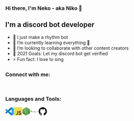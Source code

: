 ### Hi there, I'm Neko - aka Niko 👋 

## I'm a discord bot developer

- 🔭 I just make a rhythm bot
- 🌱 I’m currently learning everything 🤣
- 👯 I’m looking to collaborate with other content creators
- 🥅 2021 Goals: Let my discord bot get verified
- ⚡ Fun fact: I love to sing

### Connect with me:


<br />

### Languages and Tools:

[<img align="left" alt="Visual Studio Code" width="26px" src="https://raw.githubusercontent.com/github/explore/80688e429a7d4ef2fca1e82350fe8e3517d3494d/topics/visual-studio-code/visual-studio-code.png" />][vsc]
[<img align="left" alt="JavaScript" width="26px" src="https://raw.githubusercontent.com/github/explore/80688e429a7d4ef2fca1e82350fe8e3517d3494d/topics/javascript/javascript.png" />][js]
[<img align="left" alt="Node.js" width="26px" src="https://raw.githubusercontent.com/github/explore/80688e429a7d4ef2fca1e82350fe8e3517d3494d/topics/nodejs/nodejs.png" />][node]
[<img align="left" alt="MongoDB" width="26px" src="https://raw.githubusercontent.com/github/explore/80688e429a7d4ef2fca1e82350fe8e3517d3494d/topics/mongodb/mongodb.png" />][db]
[<img align="left" alt="GitHub" width="26px" src="https://raw.githubusercontent.com/github/explore/78df643247d429f6cc873026c0622819ad797942/topics/github/github.png" />][gh]

<br />
<br />

[vsc]: https://code.visualstudio.com
[js]: https://www.javascript.com
[node]: https://nodejs.org/en/
[db]: https://www.mongodb.com
[gh]: https://github.com
